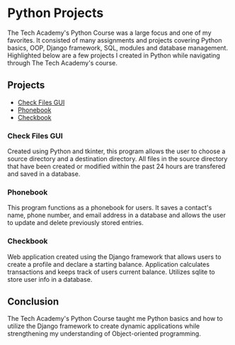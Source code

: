 # Python Projects

The Tech Academy's Python Course was a large focus and one of my favorites. It consisted of many assignments and projects covering Python basics, OOP, Django framework, SQL, modules and database management. Highlighted below are a few projects I created in Python while navigating through The Tech Academy's course.

## Projects

* [Check Files GUI](https://github.com/pbanks74/Python-Projects/blob/main/file_transfer_assignment_2/file_transfer_2.py)
* [Phonebook](https://github.com/pbanks74/Python-Projects/tree/main/phonebook_app)
* [Checkbook](https://github.com/pbanks74/Python-Projects/tree/main/Django_Checkbook)

### Check Files GUI
Created using Python and tkinter, this program allows the user to choose a source directory and a destination directory. All files in the source directory that have been created or modified within the past 24 hours are transfered and saved in a database.

### Phonebook
This program functions as a phonebook for users. It saves a contact's name, phone number, and email address in a database and allows the user to update and delete previously stored entries.

### Checkbook
Web application created using the Django framework that allows users to create a profile and declare a starting balance. Application calculates transactions and keeps track of users current balance. Utilizes sqlite to store user info in a database.

## Conclusion

The Tech Academy's Python Course taught me Python basics and how to utilize the Django framework to create dynamic applications while strengthening my understanding of Object-oriented programming.

